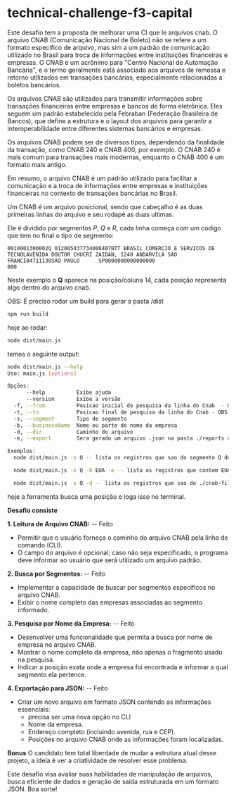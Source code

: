 # technical-challenge-f3-capital

Este desafio tem a proposta de melhorar uma CI que le arquivos cnab.
O arquivo CNAB (Comunicação Nacional de Boleto) não se refere a um formato específico de arquivo, mas sim a um padrão de comunicação utilizado no Brasil para troca de informações entre instituições financeiras e empresas. O CNAB é um acrônimo para "Centro Nacional de Automação Bancária", e o termo geralmente está associado aos arquivos de remessa e retorno utilizados em transações bancárias, especialmente relacionadas a boletos bancários.

Os arquivos CNAB são utilizados para transmitir informações sobre transações financeiras entre empresas e bancos de forma eletrônica. Eles seguem um padrão estabelecido pela Febraban (Federação Brasileira de Bancos), que define a estrutura e o layout dos arquivos para garantir a interoperabilidade entre diferentes sistemas bancários e empresas.

Os arquivos CNAB podem ser de diversos tipos, dependendo da finalidade da transação, como CNAB 240 e CNAB 400, por exemplo. O CNAB 240 é mais comum para transações mais modernas, enquanto o CNAB 400 é um formato mais antigo.

Em resumo, o arquivo CNAB é um padrão utilizado para facilitar a comunicação e a troca de informações entre empresas e instituições financeiras no contexto de transações bancárias no Brasil.

Um CNAB é um arquivo posicional, sendo que cabeçalho é as duas primeiras linhas do arquivo e seu rodapé as duas ultimas.

Ele é dividido por segmentos _P_, _Q_ e _R_, cada linha começa com um codigo que tem no final o tipo de segmento:

```
0010001300002Q 012005437734000407NTT BRASIL COMERCIO E SERVICOS DE TECNOLAVENIDA DOUTOR CHUCRI ZAIDAN, 1240 ANDARVILA SAO FRANCI04711130SAO PAULO      SP0000000000000000                                        000
```

Neste exemplo o **Q** aparece na posição/coluna 14, cada posição representa algo dentro do arquivo cnab.

OBS: É preciso rodar um build para gerar a pasta /dist

```bash
npm run build
```

hoje ao rodar:

```bash
node dist/main.js
```

temos o seguinte output:

```bash
node dist/main.js --help
Uso: main.js [options]

Opções:
      --help          Exibe ajuda                                                                                                               [booleano]
      --version       Exibe a versão                                                                                                            [booleano]
  -f, --from          Posicao inicial de pesquisa da linha do Cnab  - OBS: Precisa passar o to tambem                                           [número] [padrão: null]
  -t, --to            Posicao final de pesquisa da linha do Cnab - OBS: Precisa passar o from tambem                                            [número] [padrão: null]
  -s, --segment       Tipo de segmento                                                                                                          [string] [obrigatório] [opções: "P", "Q", "R"]
  -b, --businessName  Nome ou parte do nome da empresa                                                                                          [string] [padrão: null]
  -d, --dir           Caminho do arquivo                                                                                                        [string] [padrão: "/home/jean/Projetos/Pessoal/technical-challenge-f3-capital/cnab-files/default.rem"]
  -e, --export        Sera gerado um arquivo .json na pasta ./reports contendo os resultados da busca                                           [booleano] [padrão: false]

Exemplos:
  node dist/main.js -s Q -- lista os registros que sao do segmento Q do arquivo cnab node dist/main.js -f 2 -t 50 -s Q lista os que sao do segmento Q entre linhas 2 e 50 do arquivo cnab

  node dist/main.js -s Q -b EUA -e -- lista os registros que contem EUA no nome e sao do segmento Q do arquivo cnab node dist/main.js -s Q -e lista os que sao do segmento Q do arquivo cnab e exporta o resultado em um arquivo JSON na pasta ./reports

  node dist/main.js -s Q -d -- lista os registros que sao do ./cnab-files/default.rem do segmento Q do arquivo cnab especifico dentro da pasta cnab-files
```

hoje a ferramenta busca uma posição e loga isso no terminal.

**Desafio consiste**

**1. Leitura de Arquivo CNAB:** -- Feito

- Permitir que o usuário forneça o caminho do arquivo CNAB pela linha de comando (CLI).
- O campo do arquivo é opcional; caso não seja especificado, o programa deve informar ao usuário que será utilizado um arquivo padrão.

**2. Busca por Segmentos:** -- Feito

- Implementar a capacidade de buscar por segmentos específicos no arquivo CNAB.
- Exibir o nome completo das empresas associadas ao segmento informado.

**3. Pesquisa por Nome da Empresa:** -- Feito

- Desenvolver uma funcionalidade que permita a busca por nome de empresa no arquivo CNAB.
- Mostrar o nome completo da empresa, não apenas o fragmento usado na pesquisa.
- Indicar a posição exata onde a empresa foi encontrada e informar a qual segmento ela pertence.

**4. Exportação para JSON:** -- Feito

- Criar um novo arquivo em formato JSON contendo as informações essenciais:
  - precisa ser uma nova opção no CLI
  - Nome da empresa.
  - Endereço completo (incluindo avenida, rua e CEP).
  - Posições no arquivo CNAB onde as informações foram localizadas.

**Bonus** O candidato tem total liberdade de mudar a estrutura atual desse projeto, a ideía é ver a criatividade de resolver esse problema.

Este desafio visa avaliar suas habilidades de manipulação de arquivos, busca eficiente de dados e geração de saída estruturada em um formato JSON. Boa sorte!
